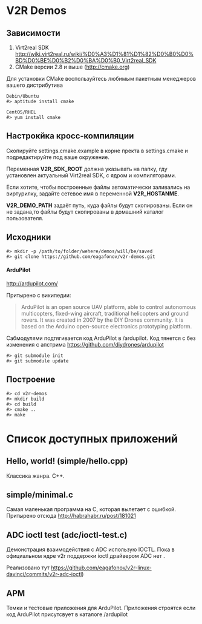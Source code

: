 V2R Demos
=========

Зависимости
-----------

1. Virt2real SDK <http://wiki.virt2real.ru/wiki/%D0%A3%D1%81%D1%82%D0%B0%D0%BD%D0%BE%D0%B2%D0%BA%D0%B0_Virt2real_SDK>
2. CMake версии 2.8 и выше (<http://cmake.org>)

Для установки CMake воспользуйтесь любимым пакетным менеджеров вашего дистрибутива 

    Debin/Ubuntu
    #> aptitude install cmake

    CentOS/RHEL 
    #> yum install cmake

Настрокйка кросс-компиляции
---------------------------

Скопируйте settings.cmake.example в корне пректа в settings.cmake и подредактируйте под ваше окружение.

Переменная **V2R_SDK_ROOT** должна указывать на папку, гду установлен актуальный Virt2real SDK, с ядром и компиляторами.

Если хотите, чтобы построенные файлы автоматически заливались на виртурилку, задайте сетевое имя в переменной **V2R_HOSTANME**.

**V2R_DEMO_PATH** задаёт путь, куда файлы будут скопированы. Если он не задана,то файлы будут скопированы в домашний каталог пользователя.

Исходники
---------

    #> mkdir -p /path/to/folder/wehere/demos/will/be/saved
    #> git clone https://github.com/eagafonov/v2r-demos.git

#### ArduPilot

http://ardupilot.com/

Притырено с википедии:

> ArduPilot is an open source UAV platform, able to control autonomous multicopters, fixed-wing aircraft, 
traditional helicopters and ground rovers. It was created in 2007 by the DIY Drones community.
It is based on the Arduino open-source electronics prototyping platform.


Сабмодулями подтягивается код ArduPilot в <v2r-demos>/ardupilot. Код тянется с без изменения с апстрима <https://github.com/diydrones/ardupilot>

    #> git submodule init
    #> git submodule update


Построение
----------

    #> cd v2r-demos
    #> mkdir build
    #> cd build
    #> cmake ..
    #> make


Список доступных приложений
===========================

Hello, world! (simple/hello.cpp)
-----------------------------------

Классика жанра. С++.

simple/minimal.c
-----------------------------------

Самая маленькая программа на С, которая вылетает с ошибкой.
Притырено отсюда <http://habrahabr.ru/post/181021>

ADC ioctl test (adc/ioctl-test.c)
---------------------------------

Демонстрация взаимодействия с ADC использую IOCTL. Пока в официальном ядре v2r поддержки ioctl драйвером ADC нет .

Реализовано тут <https://github.com/eagafonov/v2r-linux-davinci/commits/v2r-adc-ioctl>)

APM
---

Темки и тестовые приложения для ArduPilot. Приложения строятся если код ArduPilot присутсвует в каталоге <v2r-demos>/ardupilot
